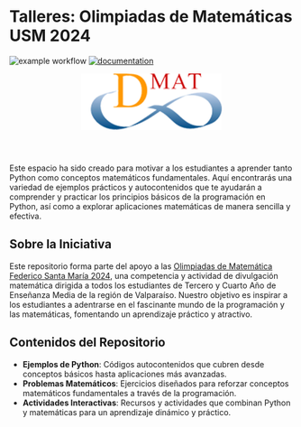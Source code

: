 # Talleres: Olimpiadas de Matemáticas USM 2024


![example workflow](https://github.com/fralfaro/DMAT-SJ-Olimpiadas/actions/workflows/documentation.yml/badge.svg)
[![documentation](https://img.shields.io/badge/📖-docs-brightgreen)](https://fralfaro.github.io/DMAT-SJ-Olimpiadas/)


<header>
<img src="./images/dmat2.png" alt="DMAT" />
</header>

Este espacio ha sido creado para motivar a los estudiantes a aprender tanto Python como conceptos matemáticos fundamentales. Aquí encontrarás una variedad de ejemplos prácticos y autocontenidos que te ayudarán a comprender y practicar los principios básicos de la programación en Python, así como a explorar aplicaciones matemáticas de manera sencilla y efectiva.



## Sobre la Iniciativa

Este repositorio forma parte del apoyo a las [Olimpiadas de Matemática Federico Santa María 2024](https://matematica.usm.cl/olimpiadas-escolares-de-matematica-usm/), una competencia y actividad de divulgación matemática dirigida a todos los estudiantes de Tercero y Cuarto Año de Enseñanza Media de la región de Valparaíso. Nuestro objetivo es inspirar a los estudiantes a adentrarse en el fascinante mundo de la programación y las matemáticas, fomentando un aprendizaje práctico y atractivo.

## Contenidos del Repositorio

- **Ejemplos de Python**: Códigos autocontenidos que cubren desde conceptos básicos hasta aplicaciones más avanzadas.
- **Problemas Matemáticos**: Ejercicios diseñados para reforzar conceptos matemáticos fundamentales a través de la programación.
- **Actividades Interactivas**: Recursos y actividades que combinan Python y matemáticas para un aprendizaje dinámico y práctico.
